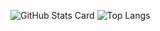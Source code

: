 ![GitHub Stats Card](https://github-readme-stats.vercel.app/api?username=yasurona&theme=github_dark&show_icons=true&count_private=true)
![Top Langs](https://github-readme-stats.vercel.app/api/top-langs/?username=yasurona&theme=github_dark&layout=compact)
